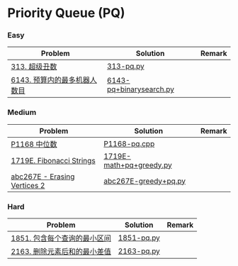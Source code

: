 # Priority Queue (PQ)

### Easy

| Problem | Solution | Remark |
| ------- | -------- | ------ |
| [313. 超级丑数](https://leetcode.cn/problems/super-ugly-number/) | [313-pq.py](https://github.com/chuzhumin98/PythonForMillions/blob/main/LeetCode/313-pq.py) |  |
| [6143. 预算内的最多机器人数目](https://leetcode.cn/problems/maximum-number-of-robots-within-budget/) | [6143-pq+binarysearch.py](https://github.com/chuzhumin98/PythonForMillions/blob/main/LeetCode/6143-pq%2Bbinarysearch.py) |  |



### Medium

| Problem                                                      | Solution                                                     | Remark |
| ------------------------------------------------------------ | ------------------------------------------------------------ | ------ |
| [P1168 中位数](https://www.luogu.com.cn/problem/P1168) | [P1168-pq.cpp](https://github.com/chuzhumin98/PythonForMillions/blob/main/luogu/P1168-pq.cpp) |        |
| [1719E. Fibonacci Strings](https://codeforces.com/contest/1719/problem/E) | [1719E-math+pq+greedy.py](https://github.com/chuzhumin98/PythonForMillions/blob/main/Codeforces/1719/1719E-math%2Bpq%2Bgreedy.py) | |
| [abc267E - Erasing Vertices 2](https://atcoder.jp/contests/abc267/tasks/abc267_e) | [abc267E-greedy+pq.py](https://github.com/chuzhumin98/PythonForMillions/blob/main/AtCoder/abc267/abc267E-greedy%2Bpq.py) |  |




### Hard

| Problem | Solution | Remark |
| ------- | -------- | ------ |
| [1851. 包含每个查询的最小区间](https://leetcode.cn/problems/minimum-interval-to-include-each-query/) | [1851-pq.py](https://github.com/chuzhumin98/PythonForMillions/blob/main/LeetCode/1851-pq.py) |  |
| [2163. 删除元素后和的最小差值](https://leetcode.cn/problems/minimum-difference-in-sums-after-removal-of-elements/) | [2163-pq.py](https://github.com/chuzhumin98/PythonForMillions/blob/main/LeetCode/2163-pq.py) |  |